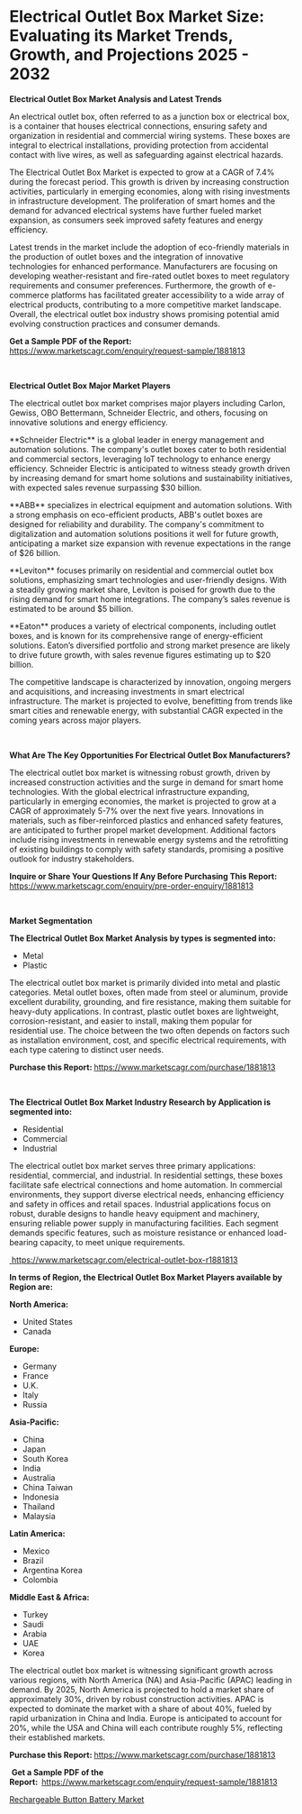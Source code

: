 <p><h1>Electrical Outlet Box Market Size: Evaluating its Market Trends, Growth, and Projections 2025 - 2032</h1></p><p><strong>Electrical Outlet Box Market Analysis and Latest Trends</strong></p>
<p><p>An electrical outlet box, often referred to as a junction box or electrical box, is a container that houses electrical connections, ensuring safety and organization in residential and commercial wiring systems. These boxes are integral to electrical installations, providing protection from accidental contact with live wires, as well as safeguarding against electrical hazards.</p><p>The Electrical Outlet Box Market is expected to grow at a CAGR of 7.4% during the forecast period. This growth is driven by increasing construction activities, particularly in emerging economies, along with rising investments in infrastructure development. The proliferation of smart homes and the demand for advanced electrical systems have further fueled market expansion, as consumers seek improved safety features and energy efficiency.</p><p>Latest trends in the market include the adoption of eco-friendly materials in the production of outlet boxes and the integration of innovative technologies for enhanced performance. Manufacturers are focusing on developing weather-resistant and fire-rated outlet boxes to meet regulatory requirements and consumer preferences. Furthermore, the growth of e-commerce platforms has facilitated greater accessibility to a wide array of electrical products, contributing to a more competitive market landscape. Overall, the electrical outlet box industry shows promising potential amid evolving construction practices and consumer demands.</p></p>
<p><strong>Get a Sample PDF of the Report:&nbsp;</strong> <a href="https://www.marketscagr.com/enquiry/request-sample/1881813?utm_campaign=3228&utm_medium=2&utm_source=Github&utm_content=ia&utm_term=07042025&utm_id=electrical-outlet-box">https://www.marketscagr.com/enquiry/request-sample/1881813</a></p>
<p>&nbsp;</p>
<p><strong>Electrical Outlet Box Major Market Players</strong></p>
<p><p>The electrical outlet box market comprises major players including Carlon, Gewiss, OBO Bettermann, Schneider Electric, and others, focusing on innovative solutions and energy efficiency.</p><p>**Schneider Electric** is a global leader in energy management and automation solutions. The company's outlet boxes cater to both residential and commercial sectors, leveraging IoT technology to enhance energy efficiency. Schneider Electric is anticipated to witness steady growth driven by increasing demand for smart home solutions and sustainability initiatives, with expected sales revenue surpassing $30 billion.</p><p>**ABB** specializes in electrical equipment and automation solutions. With a strong emphasis on eco-efficient products, ABB's outlet boxes are designed for reliability and durability. The company's commitment to digitalization and automation solutions positions it well for future growth, anticipating a market size expansion with revenue expectations in the range of $26 billion.</p><p>**Leviton** focuses primarily on residential and commercial outlet box solutions, emphasizing smart technologies and user-friendly designs. With a steadily growing market share, Leviton is poised for growth due to the rising demand for smart home integrations. The company’s sales revenue is estimated to be around $5 billion.</p><p>**Eaton** produces a variety of electrical components, including outlet boxes, and is known for its comprehensive range of energy-efficient solutions. Eaton’s diversified portfolio and strong market presence are likely to drive future growth, with sales revenue figures estimating up to $20 billion. </p><p>The competitive landscape is characterized by innovation, ongoing mergers and acquisitions, and increasing investments in smart electrical infrastructure. The market is projected to evolve, benefitting from trends like smart cities and renewable energy, with substantial CAGR expected in the coming years across major players.</p></p>
<p>&nbsp;</p>
<p><strong>What Are The Key Opportunities For Electrical Outlet Box Manufacturers?</strong></p>
<p><p>The electrical outlet box market is witnessing robust growth, driven by increased construction activities and the surge in demand for smart home technologies. With the global electrical infrastructure expanding, particularly in emerging economies, the market is projected to grow at a CAGR of approximately 5-7% over the next five years. Innovations in materials, such as fiber-reinforced plastics and enhanced safety features, are anticipated to further propel market development. Additional factors include rising investments in renewable energy systems and the retrofitting of existing buildings to comply with safety standards, promising a positive outlook for industry stakeholders.</p></p>
<p><strong>Inquire or Share Your Questions If Any Before Purchasing This Report:</strong> <a href="https://www.marketscagr.com/enquiry/pre-order-enquiry/1881813?utm_campaign=3228&utm_medium=2&utm_source=Github&utm_content=ia&utm_term=07042025&utm_id=electrical-outlet-box">https://www.marketscagr.com/enquiry/pre-order-enquiry/1881813</a></p>
<p>&nbsp;</p>
<p><strong>Market Segmentation</strong></p>
<p><strong>The Electrical Outlet Box Market Analysis by types is segmented into:</strong></p>
<p><ul><li>Metal</li><li>Plastic</li></ul></p>
<p><p>The electrical outlet box market is primarily divided into metal and plastic categories. Metal outlet boxes, often made from steel or aluminum, provide excellent durability, grounding, and fire resistance, making them suitable for heavy-duty applications. In contrast, plastic outlet boxes are lightweight, corrosion-resistant, and easier to install, making them popular for residential use. The choice between the two often depends on factors such as installation environment, cost, and specific electrical requirements, with each type catering to distinct user needs.</p></p>
<p><strong>Purchase this Report:&nbsp;</strong><a href="https://www.marketscagr.com/purchase/1881813?utm_campaign=3228&utm_medium=2&utm_source=Github&utm_content=ia&utm_term=07042025&utm_id=electrical-outlet-box">https://www.marketscagr.com/purchase/1881813</a></p>
<p>&nbsp;</p>
<p><strong>The Electrical Outlet Box Market Industry Research by Application is segmented into:</strong></p>
<p><ul><li>Residential</li><li>Commercial</li><li>Industrial</li></ul></p>
<p><p>The electrical outlet box market serves three primary applications: residential, commercial, and industrial. In residential settings, these boxes facilitate safe electrical connections and home automation. In commercial environments, they support diverse electrical needs, enhancing efficiency and safety in offices and retail spaces. Industrial applications focus on robust, durable designs to handle heavy equipment and machinery, ensuring reliable power supply in manufacturing facilities. Each segment demands specific features, such as moisture resistance or enhanced load-bearing capacity, to meet unique requirements.</p></p>
<p><a href="https://www.marketscagr.com/electrical-outlet-box-r1881813?utm_campaign=3228&utm_medium=2&utm_source=Github&utm_content=ia&utm_term=07042025&utm_id=electrical-outlet-box">&nbsp;https://www.marketscagr.com/electrical-outlet-box-r1881813</a></p>
<p><strong>In terms of Region, the Electrical Outlet Box Market Players available by Region are:</strong></p>
<p>
    <p> <strong> North America: </strong>
        <ul>
            <li>United States</li>
            <li>Canada</li>
        </ul>
        </p> 
    <p> <strong> Europe: </strong>
        <ul>
            <li>Germany</li>
            <li>France</li>
            <li>U.K.</li>
            <li>Italy</li>
            <li>Russia</li>
        </ul>
        </p> 
    <p> <strong> Asia-Pacific: </strong>
        <ul>
            <li>China</li>
            <li>Japan</li>
            <li>South Korea</li>
            <li>India</li>
            <li>Australia</li>
            <li>China Taiwan</li>
            <li>Indonesia</li>
            <li>Thailand</li>
            <li>Malaysia</li>
        </ul>
        </p> 
    <p> <strong> Latin America: </strong>
        <ul>
            <li>Mexico</li>
            <li>Brazil</li>
            <li>Argentina Korea</li>
            <li>Colombia</li>
        </ul>
        </p> 
    <p> <strong> Middle East & Africa: </strong>
        <ul>
            <li>Turkey</li>
            <li>Saudi</li>
            <li>Arabia</li>
            <li>UAE</li>
            <li>Korea</li>
        </ul>
    </p>
    </p>
<p><p>The electrical outlet box market is witnessing significant growth across various regions, with North America (NA) and Asia-Pacific (APAC) leading in demand. By 2025, North America is projected to hold a market share of approximately 30%, driven by robust construction activities. APAC is expected to dominate the market with a share of about 40%, fueled by rapid urbanization in China and India. Europe is anticipated to account for 20%, while the USA and China will each contribute roughly 5%, reflecting their established markets.</p></p>
<p><strong>Purchase this Report: </strong><a href="https://www.marketscagr.com/purchase/1881813?utm_campaign=3228&utm_medium=2&utm_source=Github&utm_content=ia&utm_term=07042025&utm_id=electrical-outlet-box">https://www.marketscagr.com/purchase/1881813</a></p>
<p>&nbsp;<strong>Get a Sample PDF of the Report:&nbsp;&nbsp;</strong><a href="https://www.marketscagr.com/enquiry/request-sample/1881813?utm_campaign=3228&utm_medium=2&utm_source=Github&utm_content=ia&utm_term=07042025&utm_id=electrical-outlet-box">https://www.marketscagr.com/enquiry/request-sample/1881813</a></p>
<p><strong></strong></p>
<p><p><a href="https://github.com/braisykhwezi/Market-Research-Report-List-1/blob/main/rechargeable-button-battery-market.md?utm_campaign=3228&utm_medium=2&utm_source=Github&utm_content=ia&utm_term=07042025&utm_id=electrical-outlet-box">Rechargeable Button Battery Market</a></p></p>